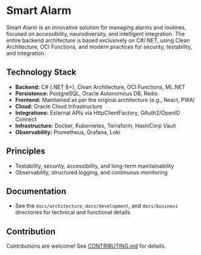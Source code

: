 # Smart Alarm

Smart Alarm is an innovative solution for managing alarms and routines, focused on accessibility, neurodiversity, and intelligent integration. The entire backend architecture is based exclusively on C#/.NET, using Clean Architecture, OCI Functions, and modern practices for security, testability, and integration.

## Technology Stack

- **Backend:** C# (.NET 8+), Clean Architecture, OCI Functions, ML.NET
- **Persistence:** PostgreSQL, Oracle Autonomous DB, Redis
- **Frontend:** Maintained as per the original architecture (e.g., React, PWA)
- **Cloud:** Oracle Cloud Infrastructure
- **Integrations:** External APIs via HttpClientFactory, OAuth2/OpenID Connect
- **Infrastructure:** Docker, Kubernetes, Terraform, HashiCorp Vault
- **Observability:** Prometheus, Grafana, Loki

## Principles

- Testability, security, accessibility, and long-term maintainability
- Observability, structured logging, and continuous monitoring

## Documentation

- See the `docs/architecture`, `docs/development`, and `docs/business` directories for technical and functional details

## Contribution

Contributions are welcome! See [CONTRIBUTING.md](CONTRIBUTING.md) for details.
